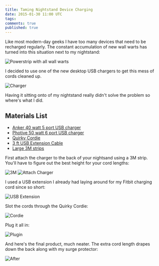 ```yaml
---
title: Taming Nightstand Device Charging
date: 2015-01-30 11:00 UTC
tags:
comments: true
published: true
---
```


Like most modern-day geeks I have too many devices that need to be recharged regularly. The constant accumulation of new wall warts has turned into this situation next to my nightstand:

![Powerstrip with all wall warts](2015-01-30-taming-nightstand-device-charging/before.jpg)

I decided to use one of the new desktop USB chargers to get this mess of cords cleaned up.

![Charger](2015-01-30-taming-nightstand-device-charging/charger.jpg)

Having it sitting onto of my nightstand really didn't solve the problem so where's what I did.

## Materials List

* [Anker 40 watt 5 port USB charger](http://www.amazon.com/gp/product/B00GTGETFG/ref=as_li_tl?ie=UTF8&camp=1789&creative=9325&creativeASIN=B00GTGETFG&linkCode=as2&tag=lolindrathcom-20)
* [Photive 50 watt 6 port USB charger](http://www.amazon.com/gp/product/B00LMIA9L4/ref=as_li_tl?ie=UTF8&camp=1789&creative=9325&creativeASIN=B00LMIA9L4&linkCode=as2&tag=lolindrathcom-20&linkId=VUIO6NR5XQSEP5W6)
* [Quirky Cordie](http://www.amazon.com/gp/product/B004GUS4XK/ref=as_li_tl?ie=UTF8&camp=1789&creative=9325&creativeASIN=B004GUS4XK&linkCode=as2&tag=lolindrathcom-20&linkId=S26GPT2PBMEBVLZB)
* [3 ft USB Extension Cable](http://www.amazon.com/gp/product/B001TH7GV4/ref=as_li_tl?ie=UTF8&camp=1789&creative=9325&creativeASIN=B001TH7GV4&linkCode=as2&tag=lolindrathcom-20&linkId=T7ZOZ4UD7SUBU6VR)
* [Large 3M strips](http://www.amazon.com/gp/product/B00404YKZI/ref=as_li_tl?ie=UTF8&camp=1789&creative=9325&creativeASIN=B00404YKZI&linkCode=as2&tag=lolindrathcom-20&linkId=AL5BFMDAG2BMJZTV)

First attach the charger to the back of your nightsand using a 3M strip. You'll have to figure out the best height for your cord lengths:

![3M](2015-01-30-taming-nightstand-device-charging/3m.jpg)
![Attach Charger](2015-01-30-taming-nightstand-device-charging/attach_charger.jpg)

I used a USB extension I already had laying around for my Fitbit charging cord since so short:

![USB Extension](2015-01-30-taming-nightstand-device-charging/usb_extension.jpg)

Slot the cords through the Quirky Cordie:

![Cordie](2015-01-30-taming-nightstand-device-charging/cordie.jpg)

Plug it all in:

![Plugin](2015-01-30-taming-nightstand-device-charging/plug_in.jpg)

And here's the final product, much neater. The extra cord length drapes down the back along with my surge protector:

![After](2015-01-30-taming-nightstand-device-charging/after.jpg)



